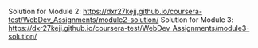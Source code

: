 Solution for Module 2: https://dxr27kejj.github.io/coursera-test/WebDev_Assignments/module2-solution/
Solution for Module 3: https://dxr27kejj.github.io/coursera-test/WebDev_Assignments/module3-solution/
